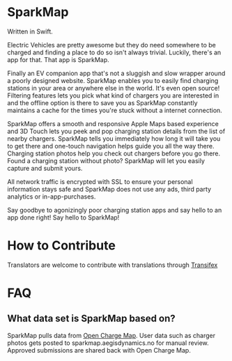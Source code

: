 SparkMap
====
Written in Swift. 

Electric Vehicles are pretty awesome but they do need somewhere to be charged and finding a place to do so isn't always trivial. Luckily, there's an app for that. That app is SparkMap. 

Finally an EV companion app that's not a sluggish and slow wrapper around a poorly designed website. SparkMap enables you to easily find charging stations in your area or anywhere else in the world. It's even open source! Filtering features lets you pick what kind of chargers you are interested in and the offline option is there to save you as SparkMap constantly maintains a cache for the times you're stuck without a internet connection.

SparkMap offers a smooth and responsive Apple Maps based experience and 3D Touch lets you peek and pop charging station details from the list of nearby chargers. SparkMap tells you immediately how long it will take you to get there and one-touch navigation helps guide you all the way there. Charging station photos help you check out chargers before you go there. Found a charging station without  photo? SparkMap will let you easily capture and submit yours.

All network traffic is encrypted with SSL to ensure your personal information stays safe and SparkMap does not use any ads, third party analytics or in-app-purchases.

Say goodbye to agonizingly poor charging station apps and say hello to an app done right! Say hello to SparkMap!

How to Contribute
====
Translators are welcome to contribute with translations through [Transifex](https://www.transifex.com/zygote-labs/sparkmap/dashboard/)

FAQ
====
What data set is SparkMap based on?
-----
SparkMap pulls data from [Open Charge Map](http://openchargemap.org/site/). User data such as charger photos gets posted to sparkmap.aegisdynamics.no for manual review. Approved submissions are shared back with Open Charge Map.
